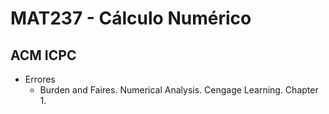 # MAT237 - Cálculo Numérico

## ACM ICPC

- Errores
  - Burden and Faires. Numerical Analysis. Cengage Learning. Chapter 1.
